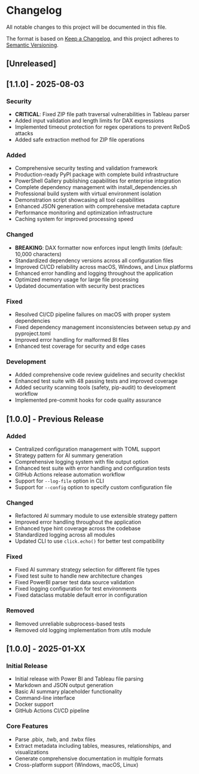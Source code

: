 # Changelog

All notable changes to this project will be documented in this file.

The format is based on [Keep a Changelog](https://keepachangelog.com/en/1.0.0/),
and this project adheres to [Semantic Versioning](https://semver.org/spec/v2.0.0.html).

## [Unreleased]

## [1.1.0] - 2025-08-03

### Security
- **CRITICAL**: Fixed ZIP file path traversal vulnerabilities in Tableau parser
- Added input validation and length limits for DAX expressions  
- Implemented timeout protection for regex operations to prevent ReDoS attacks
- Added safe extraction method for ZIP file operations

### Added
- Comprehensive security testing and validation framework
- Production-ready PyPI package with complete build infrastructure
- PowerShell Gallery publishing capabilities for enterprise integration
- Complete dependency management with install_dependencies.sh
- Professional build system with virtual environment isolation
- Demonstration script showcasing all tool capabilities
- Enhanced JSON generation with comprehensive metadata capture
- Performance monitoring and optimization infrastructure
- Caching system for improved processing speed

### Changed
- **BREAKING**: DAX formatter now enforces input length limits (default: 10,000 characters)
- Standardized dependency versions across all configuration files
- Improved CI/CD reliability across macOS, Windows, and Linux platforms
- Enhanced error handling and logging throughout the application
- Optimized memory usage for large file processing
- Updated documentation with security best practices

### Fixed
- Resolved CI/CD pipeline failures on macOS with proper system dependencies
- Fixed dependency management inconsistencies between setup.py and pyproject.toml
- Improved error handling for malformed BI files
- Enhanced test coverage for security and edge cases

### Development
- Added comprehensive code review guidelines and security checklist
- Enhanced test suite with 48 passing tests and improved coverage
- Added security scanning tools (safety, pip-audit) to development workflow
- Implemented pre-commit hooks for code quality assurance

## [1.0.0] - Previous Release

### Added
- Centralized configuration management with TOML support
- Strategy pattern for AI summary generation
- Comprehensive logging system with file output option
- Enhanced test suite with error handling and configuration tests
- GitHub Actions release automation workflow
- Support for `--log-file` option in CLI
- Support for `--config` option to specify custom configuration file

### Changed
- Refactored AI summary module to use extensible strategy pattern
- Improved error handling throughout the application
- Enhanced type hint coverage across the codebase
- Standardized logging across all modules
- Updated CLI to use `click.echo()` for better test compatibility

### Fixed
- Fixed AI summary strategy selection for different file types
- Fixed test suite to handle new architecture changes
- Fixed PowerBI parser test data source validation
- Fixed logging configuration for test environments
- Fixed dataclass mutable default error in configuration

### Removed

- Removed unreliable subprocess-based tests
- Removed old logging implementation from utils module

## [1.0.0] - 2025-01-XX

### Initial Release

- Initial release with Power BI and Tableau file parsing
- Markdown and JSON output generation
- Basic AI summary placeholder functionality
- Command-line interface
- Docker support
- GitHub Actions CI/CD pipeline

### Core Features

- Parse .pbix, .twb, and .twbx files
- Extract metadata including tables, measures, relationships, and visualizations
- Generate comprehensive documentation in multiple formats
- Cross-platform support (Windows, macOS, Linux)
